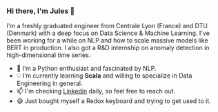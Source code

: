 ### Hi there, I'm Jules 👋
I'm a freshly graduated engineer from Centrale Lyon (France) and DTU (Denmark) with a deep focus on Data Science & Machine Learning. I've been working for a while on NLP and how to scale massive models like BERT in production. I also got a R&D internship on anomaly detection in high-dimensional time series.


- :snake: I’m a Python enthusiast and fascinated by NLP.
- :bulb: I’m currently learning __Scala__ and willing to specialize in Data Engineering in general.
- 📫 I'm checking [Linkedin](https://www.linkedin.com/in/jules-belveze/) daily, so feel free to reach out.
- :sweat_smile: Just bought myself a Redox keyboard and trying to get used to it.

